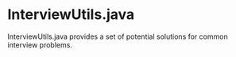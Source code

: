 # InterviewUtils.java
InterviewUtils.java provides a set of potential solutions for common interview problems. 
